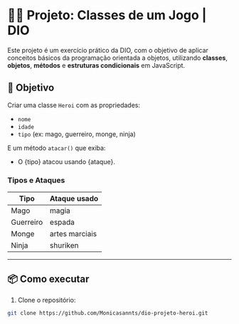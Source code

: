 # 🧙‍♂️ Projeto: Classes de um Jogo | DIO

Este projeto é um exercício prático da DIO, com o objetivo de aplicar conceitos básicos da programação orientada a objetos, utilizando **classes**, **objetos**, **métodos** e **estruturas condicionais** em JavaScript.

## 🎯 Objetivo

Criar uma classe `Heroi` com as propriedades:
- `nome`
- `idade`
- `tipo` (ex: mago, guerreiro, monge, ninja)

E um método `atacar()` que exiba:
- O {tipo} atacou usando {ataque}.

### Tipos e Ataques

| Tipo      | Ataque usado             |
|-----------|--------------------------|
| Mago      | magia                    |
| Guerreiro | espada                   |
| Monge     | artes marciais           |
| Ninja     | shuriken                 |

---

## 📦 Como executar

1. Clone o repositório:
```bash
git clone https://github.com/Monicasannts/dio-projeto-heroi.git
